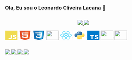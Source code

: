 ### Ola, Eu sou o Leonardo Oliveira Lacana 👋

##

<div align="center">
  <a href="https://github.com/LeoLacana">
  <img height="180em" src="https://github-readme-stats.vercel.app/api?username=LeoLacana&show_icons=true&theme=dark&include_all_commits=true&count_private=true"/>
  <img height="180em" src="https://github-readme-stats.vercel.app/api/top-langs/?username=LeoLacana&layout=compact&langs_count=7&theme=dracula"/>
</div>

<div style="display: inline_block"><br>
  <img align="center" height="30" width="40" src="https://raw.githubusercontent.com/devicons/devicon/master/icons/javascript/javascript-plain.svg">
  <img align="center" height="30" width="40" src="https://raw.githubusercontent.com/devicons/devicon/master/icons/html5/html5-original.svg">
  <img align="center" height="30" width="40" src="https://raw.githubusercontent.com/devicons/devicon/master/icons/css3/css3-original.svg">
  <img align="center" height="30" width="40" src="https://cdn.jsdelivr.net/gh/devicons/devicon/icons/nodejs/nodejs-plain-wordmark.svg">
  <img align="center" height="30" width="40" src="https://raw.githubusercontent.com/devicons/devicon/master/icons/react/react-original.svg">
  <img align="center" height="30" width="40" src="https://raw.githubusercontent.com/devicons/devicon/master/icons/python/python-original.svg">
  <img align="center" Rafa-Ts" height="30" width="40" src="https://raw.githubusercontent.com/devicons/devicon/master/icons/typescript/typescript-plain.svg">
  <img align="center" height="30" width="40" src="https://cdn.jsdelivr.net/gh/devicons/devicon/icons/mysql/mysql-original-wordmark.svg">
  <img align="center" height="30" width="40" src="https://cdn.jsdelivr.net/gh/devicons/devicon/icons/mongodb/mongodb-original-wordmark.svg">
</div>
                                                                                                                                           
##
                                                                                                                                           
<div>          
  <link href="https://wa.me/qr/MHY2BY3234QSG1">
      <img src="https://img.shields.io/badge/WhatsApp-25D366?style=for-the-badge&logo=whatsapp&logoColor=white">
  </link>
  <link href="wilson17414@gmail.com">
      <img src="https://img.shields.io/badge/Gmail-D14836?style=for-the-badge&logo=gmail&logoColor=white">
  </link>
  <link href="https://www.linkedin.com/in/leonardolacana/">
      <img src="https://img.shields.io/badge/LinkedIn-0077B5?style=for-the-badge&logo=linkedin&logoColor=white">
  </link>
  <link href="https://github.com/LeoLacana">
      <img src="https://img.shields.io/badge/GitHub-100000?style=for-the-badge&logo=github&logoColor=whitegit">
  </link>
</div>
